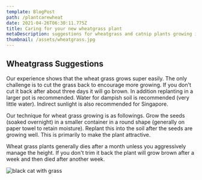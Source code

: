 ```yaml
---
template: BlogPost
path: /plantcarewheat
date: 2021-04-26T06:30:11.775Z
title: Caring for your new wheatgrass plant
metaDescription: suggestions for wheatgrass and catnip plants growing in singapore
thumbnail: /assets/wheatgrass.jpg
---
```

## Wheatgrass Suggestions

Our experience shows that the wheat grass grows super easily.  The only challenge is to cut the grass back to encourage more growing. If you don't cut it back after about three days it will go brown. In addition replanting in a larger pot is recommended.  Water for dampish soil is recommended (very little water).  Indirect sunlight is also recommended for Singapore.

Our technique for wheat grass growing is as followings.  Grow the seeds (soaked overnight) in a smaller container in a round shape (generally on paper towel to retain moisture).  Replant this into the soil after the seeds are growing well.  This is primarily to make the plant attractive.

Wheat grass plants generally dies after a month unless you aggressively manage the height.  If you don't trim it back the plant will grow brown after a week and then died after another week.

![black cat with grass](/assets/wheatg-blackcat.jpeg "Black cat nibbling on grass")
